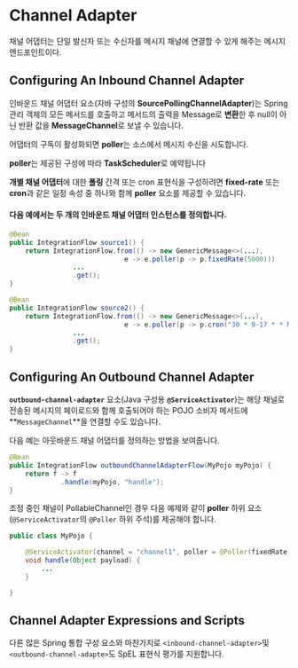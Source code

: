 # Channel Adapter

채널 어댑터는 단일 발신자 또는 수신자를 메시지 채널에 연결할 수 있게 해주는 메시지 엔드포인트이다.

## **Configuring An Inbound Channel Adapter**

인바운드 채널 어댑터 요소(자바 구성의 **SourcePollingChannelAdapter**)는 Spring 관리 객체의 모든 메서드를 호출하고 메서드의 출력을 Message로 **변환**한 후 null이 아닌 반환 값을 **MessageChannel**로 보낼 수 있습니다.

어댑터의 구독이 활성화되면 **poller**는 소스에서 메시지 수신을 시도합니다.

**poller**는 제공된 구성에 따라 **TaskScheduler**로 예약됩니다

**개별 채널 어댑터**에 대한 **폴링** 간격 또는 cron 표현식을 구성하려면 **fixed-rate** 또는 **cron**과 같은 일정 속성 중 하나와 함께 **poller** 요소를 제공할 수 있습니다.

#### 다음 **예**에서는 두 개의 인바운드 채널 어댑터 인스턴스를 정의합니다.

```java
@Bean
public IntegrationFlow source1() {
    return IntegrationFlow.from(() -> new GenericMessage<>(...),
                             e -> e.poller(p -> p.fixedRate(5000)))
                ...
                .get();
}

@Bean
public IntegrationFlow source2() {
    return IntegrationFlow.from(() -> new GenericMessage<>(...),
                             e -> e.poller(p -> p.cron("30 * 9-17 * * MON-FRI")))
                ...
                .get();
}
```

## **Configuring An Outbound Channel Adapter**

**`outbound-channel-adapter`** 요소(Java 구성용 **`@ServiceActivator`**)는 해당 채널로 전송된 메시지의 페이로드와 함께 호출되어야 하는 POJO 소비자 메서드에 **`MessageChannel`**을 연결할 수도 있습니다.

다음 예는 아웃바운드 채널 어댑터를 정의하는 방법을 보여줍니다.

```java
@Bean
public IntegrationFlow outboundChannelAdapterFlow(MyPojo myPojo) {
    return f -> f
             .handle(myPojo, "handle");
}
```

조정 중인 채널이 PollableChannel인 경우 다음 예제와 같이 **poller** 하위 요소(`@ServiceActivator`의 `@Poller` 하위 주석)를 제공해야 합니다.

```java
public class MyPojo {

    @ServiceActivator(channel = "channel1", poller = @Poller(fixedRate = "3000"))
    void handle(Object payload) {
        ...
    }

}
```

## **Channel Adapter Expressions and Scripts**

다른 많은 Spring 통합 구성 요소와 마찬가지로 `<inbound-channel-adapter>`및 `<outbound-channel-adapte>`도 SpEL 표현식 평가를 지원합니다.
